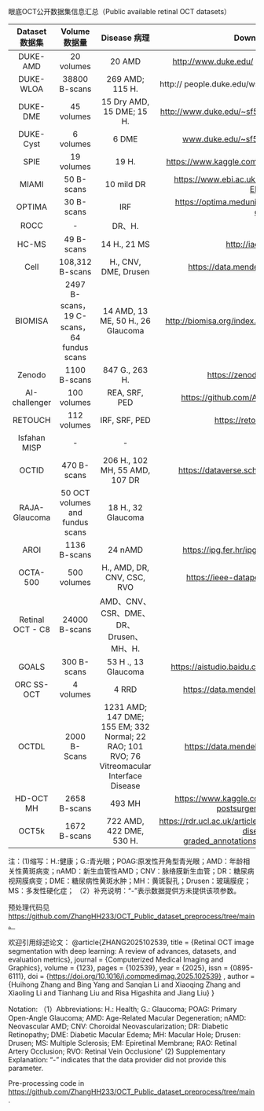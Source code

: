 眼底OCT公开数据集信息汇总（Public available retinal OCT datasets）

|      Dataset  数据集      |                  Volume 数据量                  |                 Disease 病理             | Download Link 下载链接                  |
|:----------------:|:-----------------------------------------:|:--------------------------------------:|:--------------------------------------:|
|     DUKE-AMD     |                 20 volumes                |                 20 AMD                 |http://www.duke.edu/ sf59/Chiu_IOVS_2011_dataset.htm|
|    DUKE-WLOA     |               38800 B-scans               |             269 AMD; 115 H.            |http:// people.duke.edu/wsf59/RPEDC_Ophth_2013_dataset.htm|
|     DUKE-DME     |                 45 volumes                |        15 Dry AMD, 15 DME; 15 H.       |http://www.duke.edu/~sf59/Srinivasan_BOE_2014_dataset.htm.|
|     DUKE-Cyst    |                 6 volumes                 |                  6 DME                 |www.duke.edu/~sf59/Chiu_BOE_2014_dataset.htm.|
|       SPIE       |                 19 volumes                |                  19 H.                 |https://www.kaggle.com/datasets/kmader/eye-oct-datasets|
|       MIAMI      |                 50 B-scans                |               10 mild DR               | https://www.ebi.ac.uk/biostudies/europepmc/studies/S-EPMC5025289|
|      OPTIMA      |                 30 B-scans                |                   IRF                  | https://optima.meduniwien.ac.at/optima-segmentation-challenge-1/ |
|       ROCC       |                     -                     |                 DR、H.                 | ...|
|       HC-MS      |                 49 B-scans                |              14 H., 21 MS              |http://iacl.jhu.edu/Resources|
|       Cell       |              108,312 B-scans              |          H., CNV, DME, Drusen          | https://data.mendeley.com/datasets/rscbjbr9sj/3|
|      BIOMISA     | 2497 B-scans，19 C-scans，64 fundus scans |    14 AMD, 13 ME, 50 H., 26 Glaucoma   |  http://biomisa.org/index.php/glaucoma-fundus-oct-dataset/ |
|      Zenodo      |                1100 B-scans               |             847 G., 263 H.             | https://zenodo.org/records/14926793 |
|   AI-challenger  |                100 volumes                |              REA, SRF, PED             | https://github.com/AIChallenger/AI_Challenger_2018
|      RETOUCH     |                112 volumes                |              IRF, SRF, PED             | https://retouch.grandchallenge.org |
|   Isfahan MISP   |                     -                     |                    -                   | ... |
|       OCTID      |                470 B-scans                |     206 H., 102 MH, 55 AMD, 107 DR     | https://dataverse.scholarsportal.info/dataverse/OCTID |
|   RAJA-Glaucoma  |      50 OCT volumes and fundus scans      |           18 H., 32 Glaucoma           |...|
|       AROI       |                1136 B-scans               |                 24 nAMD                | https://ipg.fer.hr/ipg/resources/oct_image_database |
|     OCTA-500     |                500 volumes                |       H., AMD, DR, CNV, CSC, RVO       | https://ieee-dataport.org/open-access/octa-500|
| Retinal OCT - C8 |               24000 B-scans               | AMD、CNV、CSR、DME、DR、Drusen、MH、H. | ...|
|       GOALS      |                300 B-scans                |           53 H ., 13 Glaucoma          | https://aistudio.baidu.com/aistudio/competition/detail/230|
|    ORC SS-OCT    |                 4 volumes                 |                  4 RRD                 | https://data.mendeley.com/datasets/bzsc7gd9p3/2|
| OCTDL| 2000   B-Scans| 1231 AMD; 147 DME; 155 EM; 332 Normal; 22 RAO; 101 RVO; 76 Vitreomacular Interface Disease| https://data.mendeley.com/datasets/sncdhf53xc/4|
| HD-OCT MH| 2658 B-scans | 493 MH | https://www.kaggle.com/datasets/mathieugodbout/oct-postsurgery-visual-improvement|
| OCT5k|1672 B-scans |722 AMD, 422 DME, 530 H.| https://rdr.ucl.ac.uk/articles/dataset/OCT5k_A_dataset_of_multi-disease_and_multi-graded_annotations_for_retinal_layers/22128671/4|


注：(1)缩写：H.:健康；G.:青光眼；POAG:原发性开角型青光眼；AMD：年龄相关性黄斑病变；nAMD：新生血管性AMD；CNV：脉络膜新生血管；DR：糖尿病视网膜病变；DME：糖尿病性黄斑水肿；MH：黄斑裂孔；Drusen：玻璃膜疣；MS：多发性硬化症；
（2）补充说明：“-”表示数据提供方未提供该项参数。

预处理代码见 https://github.com/ZhangHH233/OCT_Public_dataset_preprocess/tree/main。

欢迎引用综述论文：
@article{ZHANG2025102539,
title = {Retinal OCT image segmentation with deep learning: A review of advances, datasets, and evaluation metrics}, 
journal = {Computerized Medical Imaging and Graphics}, 
volume = {123},
pages = {102539}, 
year = {2025}, 
issn = {0895-6111}, 
doi = {https://doi.org/10.1016/j.compmedimag.2025.102539}  , 
author = {Huihong Zhang and Bing Yang and Sanqian Li and Xiaoqing Zhang and Xiaoling Li and Tianhang Liu and Risa Higashita and Jiang Liu} }


Notation:
（1）Abbreviations: H.: Health; G.: Glaucoma; POAG: Primary Open-Angle Glaucoma; AMD: Age-Related Macular Degeneration; nAMD: Neovascular AMD; CNV: Choroidal Neovascularization; DR: Diabetic Retinopathy; DME: Diabetic Macular Edema; MH: Macular Hole; Drusen: Drusen; MS: Multiple Sclerosis; EM: Epiretinal Membrane; RAO: Retinal Artery Occlusion; RVO: Retinal Vein Occlusione'
(2) Supplementary Explanation: “-” indicates that the data provider did not provide this parameter.

Pre-processing code in https://github.com/ZhangHH233/OCT_Public_dataset_preprocess/tree/main.



